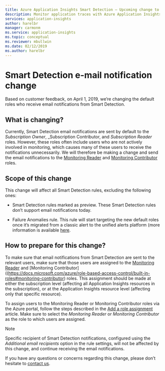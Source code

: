 ```yaml
---
title: Azure Application Insights Smart Detection – Upcoming change to the default notification recipients | Microsoft Docs
description: Monitor application traces with Azure Application Insights for unusual patterns in trace telemetry.
services: application-insights
author: harelbr                            
manager: carmonm
ms.service: application-insights
ms.topic: conceptual
ms.reviewer: mbullwin
ms.date: 02/12/2019
ms.author: harelbr
---
```


# Smart Detection e-mail notification change

Based on customer feedback, on April 1, 2019, we’re changing the default roles who receive email notifications from Smart Detection.

## What is changing?

Currently, Smart Detection email notifications are sent by default to the _Subscription Owner_, _Subscription Contributor, and _Subscription Reader_ roles. However, these roles often include users who are not actively involved in monitoring, which causes many of these users to receive the notifications unnecessarily. We will therefore be making a change and send the email notifications to the [Monitoring Reader](https://docs.microsoft.com/azure/role-based-access-control/built-in-roles#monitoring-reader) and [Monitoring Contributor](https://docs.microsoft.com/azure/role-based-access-control/built-in-roles#monitoring-contributor) roles.

## Scope of this change

This change will affect all Smart Detection rules, excluding the following ones:

* Smart Detection rules marked as preview. These Smart Detection rules don’t support email notifications today.

* Failure Anomalies rule. This rule will start targeting the new default roles once it’s migrated from a classic alert to the unified alerts platform (more information is available [here](https://docs.microsoft.com/azure/azure-monitor/platform/monitoring-classic-retirement).

## How to prepare for this change?

To make sure that email notifications from Smart Detection are sent to the relevant users, make sure that those users are assigned to the [Monitoring Reader](https://docs.microsoft.com/azure/role-based-access-control/built-in-roles#monitoring-reader) and [Monitoring Contributor]((https://docs.microsoft.com/azure/role-based-access-control/built-in-roles#monitoring-contributor) roles. This assignment should be made at either the subscription level (affecting all Application Insights resources in the subscription), or at the Application Insights resource level (affecting only that specific resource).

To assign users to the Monitoring Reader or Monitoring Contributor roles via the Azure portal, follow the steps described in the [Add a role assignment](https://docs.microsoft.com/azure/role-based-access-control/role-assignments-portal#add-a-role-assignment) article. Make sure to select the _Monitoring Reader_ or _Monitoring Contributor_ as the role to which users are assigned.

> [!NOTE]
> Specific recipient of Smart Detection notifications, configured using the _Additional email recipients_ option in the rule settings, will not be affected by this change, and continue receiving the email notifications.

If you have any questions or concerns regarding this change, please don’t hesitate to [contact us](mailto:smart-alert-feedback@microsoft.com).
